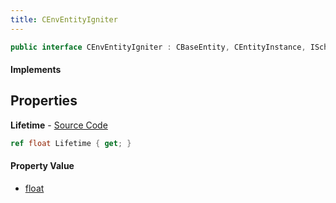 ```yaml
---
title: CEnvEntityIgniter
---
```


```csharp
public interface CEnvEntityIgniter : CBaseEntity, CEntityInstance, ISchemaClass<CEntityInstance>, ISchemaClass<CBaseEntity>, ISchemaClass<CEnvEntityIgniter>, ISchemaField, ISchemaClass, INativeHandle
```

#### Implements

## Properties

**Lifetime** - [Source Code](https://github.com/swiftly-solution/swiftlys2/blob/main/managed/src/SwiftlyS2.Generated/Schemas/Interfaces/CEnvEntityIgniter.cs#L16)

```csharp
ref float Lifetime { get; }
```

#### Property Value

- [float](https://learn.microsoft.com/dotnet/api/system.single)


